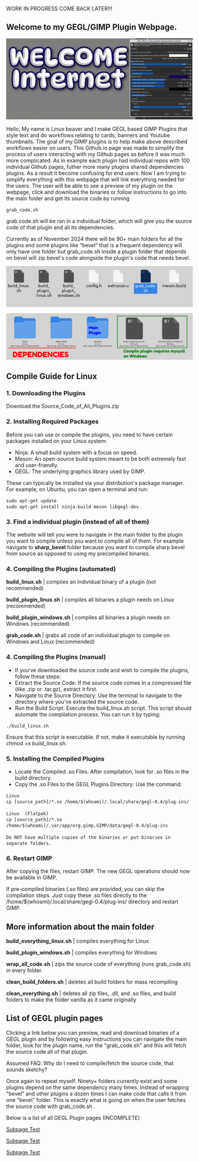 WORK IN PROGRESS COME BACK LATER!!! 
## **Welcome to my GEGL/GIMP Plugin Webpage.**


![](github_images/untitled-1_20241125220255432.png)


Hello, My name is Linux beaver and I make GEGL based GIMP Plugins that style text and do workflows relating to cards, banners and Youtube thumbnails. The goal of my GIMP plugins is to help make above described workflows easier on users. This Github.io page was made to simplify the process of users interacting with my Github pages as before it was much more complicated. As in example each plugin had individual repos with 100 individual Github pages, futher more many plugins shared dependencies plugins. As a result it become confusing for end users. Now I am trying to simplify everything with this webpage that will link everything needed for the users. The user will be able to see a preview of my plugin on the webpage, click and download the binaries or follow instructions to go into the main folder and get its source code by running 

```
grab_code.sh
```


grab.code.sh will be ran in a individual folder, which will give you the source code of that plugin and all its dependencies.


 Currently as of November 2024 there will be 90+ main folders for all the plugins and some plugins like "bevel" that is a frequent dependency will only have one folder but grab_code.sh inside a plugin folder that depends on bevel will zip bevel's code alongside the plugin's code that needs bevel.
 
 
![](github_images/untitled-1_20241125220632770.png)


![](github_images/untitled-1_20241125221028815.png)


## Compile Guide for Linux 


### 1. Downloading the Plugins

Download the Source_Code_of_All_Plugins.zip  


### 2. Installing Required Packages
Before you can use or compile the plugins, you need to have certain packages installed on your Linux system:

- Ninja: A small build system with a focus on speed.
- Meson: An open-source build system meant to be both extremely fast and user-friendly.
- GEGL: The underlying graphics library used by GIMP.

These can typically be installed via your distribution's package manager. For example, on Ubuntu, you can open a terminal and run:

```
sudo apt-get update
sudo apt-get install ninja-build meson libgegl-dev
```

### 3. Find a individual plugin (instead of all of them)

The website will tell you were to navigate in the main folder to the plugin you want to compile unless you want to compile all of them. For example navigate to **sharp_bevel** folder because you want to compile sharp bevel from source as opposed to using my precompiled binaries.

### 4. Compiling the Plugins (automated)

**build_linux.sh** | compiles an individual binary of a plugin (not recommended)

**build_plugin_linux.sh** | compiles all binaries a plugin needs on Linux (recommended)

**build_plugin_windows.sh** | compiles all binaries a plugin needs on Windows (recommended)

**grab_code.sh** | grabs all code of an individual plugin to compile on Windows and Linux (recommended)

### 4. Compiling the Plugins (manual)

- If you've downloaded the source code and wish to compile the plugins, follow these steps:
- Extract the Source Code: If the source code comes in a compressed file (like .zip or .tar.gz), extract it first.
- Navigate to the Source Directory: Use the terminal to navigate to the directory where you've extracted the source code.
- Run the Build Script: Execute the build_linux.sh script. This script should automate the compilation process. You can run it by typing:

```
./build_linux.sh

```
Ensure that this script is executable. If not, make it executable by running chmod +x build_linux.sh.

### 5. Installing the Compiled Plugins

- Locate the Compiled .so Files: After compilation, look for .so files in the build directory.
- Copy the .so Files to the GEGL Plugins Directory: Use the command:

```
Linux 
cp [source_path]/*.so /home/$(whoami)/.local/share/gegl-0.4/plug-ins/

Linux  (Flatpak)
cp [source_path]/*.so /home/$(whoami)/.var/app/org.gimp.GIMP/data/gegl-0.4/plug-ins

Do NOT have multiple copies of the binaries or put binaries in separate folders.

```

### 6. Restart GIMP
After copying the files, restart GIMP. The new GEGL operations should now be available in GIMP.

If pre-compiled binaries (.so files) are provided, you can skip the compilation steps. Just copy these .so files directly to the /home/$(whoami)/.local/share/gegl-0.4/plug-ins/ directory and restart GIMP.


## More information about the main folder


**build_everything_linux.sh** | compiles everything for Linux 

**build_plugin_windows.sh** | compiles everything for Windows 

**wrap_all_code.sh** | zips the source code of everything (runs grab_code.sh) in every folder.

**clean_build_folders.sh** | deletes all build folders for mass recompiling

**clean_everything.sh** | deletes all zip files, .dll, and .so files, and build folders to make the folder vanilla as it came originally


## List of GEGL plugin pages 

Clicking a link below you can preview, read and download binaries of a GEGL plugin and by following easy instructions you can navigate the main folder, look for the plugin name, run the "grab_code.sh" and this will fetch the source code all of that plugin.

Assumed FAQ: Why do I need to compile/fetch the source code, that sounds sketchy?

Once again to repeat myself. Ninety+ folders currently exist and some plugins depend on the same dependency many times. Instead of wrapping "bevel" and other plugins a dozen times I can make code that calls it from one "bevel" folder. This is exactly what is going on when the user fetches the source code with grab_code.sh .

Below is a list of all GEGL Plugin pages (INCOMPLETE)

[Subpage Test](./subpagetest.md)

[Subpage Test](./subpagetest.md)

[Subpage Test](./subpagetest.md)